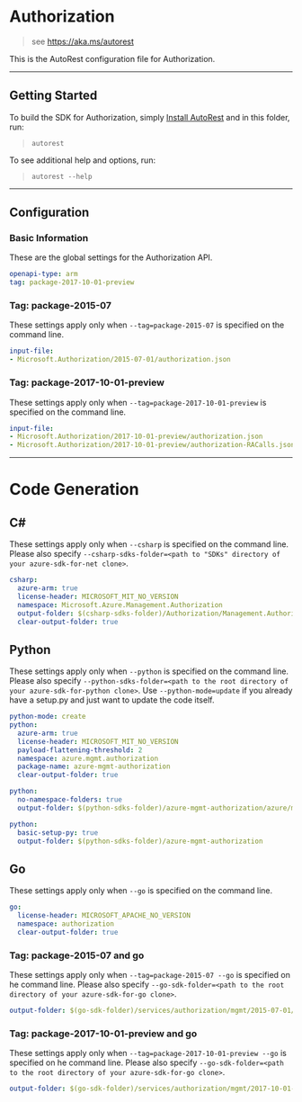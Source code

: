 # Authorization
    
> see https://aka.ms/autorest

This is the AutoRest configuration file for Authorization.



---
## Getting Started 
To build the SDK for Authorization, simply [Install AutoRest](https://aka.ms/autorest/install) and in this folder, run:

> `autorest`

To see additional help and options, run:

> `autorest --help`
---

## Configuration



### Basic Information 
These are the global settings for the Authorization API.

``` yaml
openapi-type: arm
tag: package-2017-10-01-preview
```


### Tag: package-2015-07

These settings apply only when `--tag=package-2015-07` is specified on the command line.

``` yaml $(tag) == 'package-2015-07'
input-file:
- Microsoft.Authorization/2015-07-01/authorization.json
```

### Tag: package-2017-10-01-preview

These settings apply only when `--tag=package-2017-10-01-preview` is specified on the command line.

``` yaml $(tag) == 'package-2017-10-01-preview'
input-file:
- Microsoft.Authorization/2017-10-01-preview/authorization.json
- Microsoft.Authorization/2017-10-01-preview/authorization-RACalls.json
```


---
# Code Generation


## C# 

These settings apply only when `--csharp` is specified on the command line.
Please also specify `--csharp-sdks-folder=<path to "SDKs" directory of your azure-sdk-for-net clone>`.

``` yaml $(csharp)
csharp:
  azure-arm: true
  license-header: MICROSOFT_MIT_NO_VERSION
  namespace: Microsoft.Azure.Management.Authorization
  output-folder: $(csharp-sdks-folder)/Authorization/Management.Authorization/Generated
  clear-output-folder: true
```

## Python

These settings apply only when `--python` is specified on the command line.
Please also specify `--python-sdks-folder=<path to the root directory of your azure-sdk-for-python clone>`.
Use `--python-mode=update` if you already have a setup.py and just want to update the code itself.

``` yaml $(python)
python-mode: create
python:
  azure-arm: true
  license-header: MICROSOFT_MIT_NO_VERSION
  payload-flattening-threshold: 2
  namespace: azure.mgmt.authorization
  package-name: azure-mgmt-authorization
  clear-output-folder: true
```
``` yaml $(python) && $(python-mode) == 'update'
python:
  no-namespace-folders: true
  output-folder: $(python-sdks-folder)/azure-mgmt-authorization/azure/mgmt/authorization
```
``` yaml $(python) && $(python-mode) == 'create'
python:
  basic-setup-py: true
  output-folder: $(python-sdks-folder)/azure-mgmt-authorization
```

## Go

These settings apply only when `--go` is specified on the command line.

``` yaml $(go)
go:
  license-header: MICROSOFT_APACHE_NO_VERSION
  namespace: authorization
  clear-output-folder: true
```

### Tag: package-2015-07 and go

These settings apply only when `--tag=package-2015-07 --go` is specified on he command line.
Please also specify `--go-sdk-folder=<path to the root directory of your azure-sdk-for-go clone>`.

``` yaml $(tag) == 'package-2015-07' && $(go)
output-folder: $(go-sdk-folder)/services/authorization/mgmt/2015-07-01/authorization
```

### Tag: package-2017-10-01-preview and go

These settings apply only when `--tag=package-2017-10-01-preview --go` is specified on he command line.
Please also specify `--go-sdk-folder=<path to the root directory of your azure-sdk-for-go clone>`.

``` yaml $(tag) == 'package-2017-10-01-preview' && $(go)
output-folder: $(go-sdk-folder)/services/authorization/mgmt/2017-10-01-preview/authorization
```